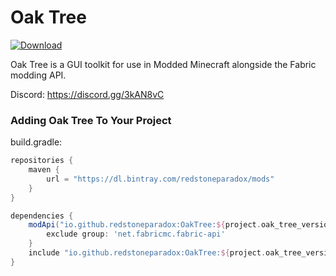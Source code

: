 # Oak Tree

[ ![Download](https://api.bintray.com/packages/redstoneparadox/mods/OakTree/images/download.svg?version=0.4.0-beta) ](https://bintray.com/redstoneparadox/mods/OakTree/0.4.0-beta/link)

Oak Tree is a GUI toolkit for use in Modded Minecraft alongside the Fabric modding API.

Discord: https://discord.gg/3kAN8vC

### Adding Oak Tree To Your Project

build.gradle:
```gradle
repositories {
    maven {
        url = "https://dl.bintray.com/redstoneparadox/mods"
    }
}

dependencies {
    modApi("io.github.redstoneparadox:OakTree:${project.oak_tree_version}") {
        exclude group: 'net.fabricmc.fabric-api'
    }
    include "io.github.redstoneparadox:OakTree:${project.oak_tree_version}"
}
```
